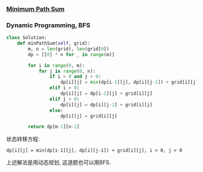 ### [Minimum Path Sum](https://leetcode.com/problems/minimum-path-sum/)


### Dynamic Programming, BFS


```Python
class Solution:
    def minPathSum(self, grid):
        m, n = len(grid), len(grid[0])
        dp = [[0] * n for _ in range(m)]

        for i in range(0, m):
            for j in range(0, n):
                if i > 0 and j > 0:
                    dp[i][j] = min(dp[i-1][j], dp[i][j-1]) + grid[i][j]
                elif i > 0:
                    dp[i][j] = dp[i-1][j] + grid[i][j]
                elif j > 0:
                    dp[i][j] = dp[i][j-1] + grid[i][j]
                else:
                    dp[i][j] = grid[i][j]

        return dp[m-1][n-1]
```

状态转移方程:

```
dp[i][j] = min(dp[i-1][j], dp[i][j-1]) + grid[i][j], i > 0, j > 0
```

上述解法是用动态规划, 这道题也可以用BFS.
